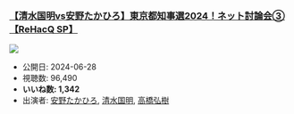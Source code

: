 ### [【清水国明vs安野たかひろ】東京都知事選2024！ネット討論会③【ReHacQ SP】](https://www.youtube.com/watch?v=f0AYRERgJYs)
[![](https://img.youtube.com/vi/f0AYRERgJYs/hqdefault.jpg)](https://www.youtube.com/watch?v=f0AYRERgJYs)
-   公開日: 2024-06-28
-   視聴数: 96,490
-   **いいね数: 1,342**
-   出演者: [安野たかひろ](/rehacq_fan/people/安野たかひろ "wikilink"), [清水国明](/rehacq_fan/people/清水国明 "wikilink"), [高橋弘樹](/rehacq_fan/people/高橋弘樹 "wikilink")
